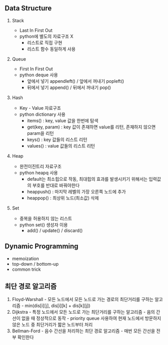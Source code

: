 ## Data Structure
1. Stack
    * Last In First Out
    * python에 별도의 자료구조 X
        - 리스트로 직접 구현
        - 리스트 함수 동일하게 사용
2. Queue
    * First In First Out 
    * python deque 사용
        - 앞에서 넣기 appendleft() / 앞에서 꺼내기 popleft()
        - 뒤에서 넣기 append() / 뒤에서 꺼내기 pop()
   
3. Hash
   * Key - Value 자료구조
   * python dictionary 사용
      - items() : key,  value 값을 한번에 탐색
      - get(key,  param) : key 값이 존재하면 value를 리턴,  존재하지 않으면 param을 리턴
      - keys() : key 값들의 리스트 리턴
      - values() : value 값들의 리스트 리턴
    
4. Heap
    * 완전이진트리 자료구조
    * python heapq 사용
      - default는 최소힙으로 작동,  최대힙의 효과를 발생시키기 위해서는 입력값의 부호를 반대로 바꿔야한다
      - heappush() : 마지막 레벨의 가장 오른쪽 노드에 추가
      - heappop() : 최상위 노드(최소값) 삭제

5. Set
    * 중복을 허용하지 않는 리스트
    * python set() 생성자 이용
        - add() / update() / discard()
    

## Dynamic Programming 
* memoization
* top-down / bottom-up
* common trick
  

## 최단 경로 알고리즘
   1. Floyd-Warshall
    - 모든 노드에서 모든 노드로 가는 경로의 최단거리를 구하는 알고리즘
    - min(dis[i][j],  dis[i][k] + dis[k][j])
   2. Dijkstra
    - 특정 노드에서 모든 노드로 가는 최단거리를 구하는 알고리즘
    - 음의 간선이 없을 때 정상적으로 동작
    - priority queue 사용하여 현재 노드에서 방문하지 않은 노드 중 최단거리가 짧은 노드부터 처리
   3. Bellman-Ford
    - 음수 간선을 처리하는 최단 경로 알고리즘
    - 매번 모든 간선을 전부 확인한다



